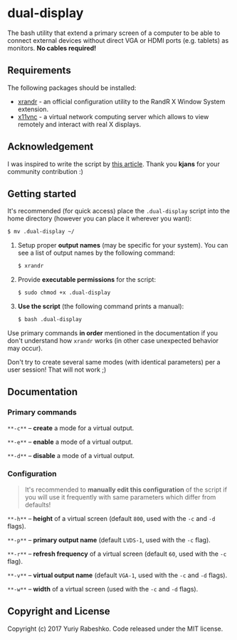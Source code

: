 # dual-display
The bash utility that extend a primary screen of a computer to be able to connect external devices without direct VGA or HDMI ports (e.g. tablets) as monitors. **No cables required!**

## Requirements
The following packages should be installed:
- [xrandr](https://wiki.archlinux.org/index.php/xrandr) - an official configuration utility to the RandR X Window System extension.
- [x11vnc](https://wiki.archlinux.org/index.php/x11vnc) - a virtual network computing server which allows to view remotely and interact with real X displays.

## Acknowledgement
I was inspired to write the script by [this article](https://bbs.archlinux.org/viewtopic.php?id=191555). Thank you **kjans** for your community contribution :)

## Getting started
It's recommended (for quick access) place the `.dual-display` script into the home directory (however you can place it wherever you want):
```bash
$ mv .dual-display ~/
```
1. Setup proper **output names** (may be specific for your system). You can see a list of output names by the following command:
    ```bash
    $ xrandr
    ```
2. Provide **executable permissions** for the script:
    ```bash
    $ sudo chmod +x .dual-display
    ```

3. **Use the script** (the following command prints a manual):
    ```bash
    $ bash .dual-display
    ```

Use primary commands **in order** mentioned in the documentation if you don't understand how `xrandr` works (in other case unexpected behavior may occur).

Don't try to create several same modes (with identical parameters) per a user session! That will not work ;)

## Documentation
### Primary commands
`**-c**` – **create** a mode for a virtual output.

`**-e**` – **enable** a mode of a virtual output.

`**-d**` – **disable** a mode of a virtual output.

### Configuration
> It's recommended to **manually edit this configuration** of the script if you will use it frequently with same parameters which differ from defaults!

`**-h**` – **height** of a virtual screen (default `800`, used with the `-c` and `-d` flags).

`**-p**` – **primary output name** (default `LVDS-1`, used with the `-c` flag).

`**-r**` – **refresh frequency** of a virtual screen (default `60`, used with the `-c` flag).

`**-v**` – **virtual output name** (default `VGA-1`, used with the `-c` and `-d` flags).

`**-w**` – **width** of a virtual screen (used with the `-c` and `-d` flags).


## Copyright and License
Copyright (c) 2017 Yuriy Rabeshko. Code released under the MIT license.
